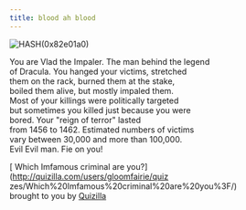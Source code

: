 ```yaml
---
title: blood ah blood
---
```


  

![HASH\(0x82e01a0\)](http://static.cyprio.net/wtf/old_pics/vlad.gif)

  
  
You are Vlad the Impaler. The man behind the legend  
of Dracula. You hanged your victims, stretched  
them on the rack, burned them at the stake,  
boiled them alive, but mostly impaled them.  
Most of your killings were politically targeted  
but sometimes you killed just because you were  
bored. Your "reign of terror" lasted  
from 1456 to 1462. Estimated numbers of victims  
vary between 30,000 and more than 100,000.  
Evil Evil man. Fie on you!  
  
  
[ Which Imfamous criminal are you?](http://quizilla.com/users/gloomfairie/quiz
zes/Which%20Imfamous%20criminal%20are%20you%3F/)  
brought to you by [Quizilla](http://quizilla.com)

